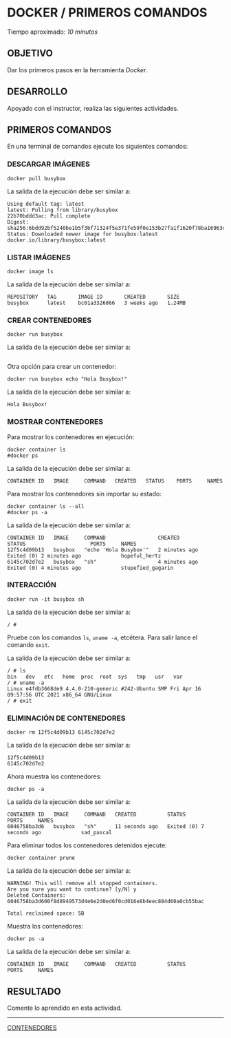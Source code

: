 # DOCKER / PRIMEROS COMANDOS

Tiempo aproximado: _10 minutos_

## OBJETIVO

Dar los primeros pasos en la herramienta _Docker_.

## DESARROLLO

Apoyado con el instructor, realiza las siguientes actividades.

## PRIMEROS COMANDOS

En una terminal de comandos ejecute los siguientes comandos:

### DESCARGAR IMÁGENES

``` shell
docker pull busybox
```

La salida de la ejecución debe ser similar a:

``` shell
Using default tag: latest
latest: Pulling from library/busybox
22b70bddd3ac: Pull complete
Digest: sha256:6bdd92bf5240be1b5f3bf71324f5e371fe59f0e153b27fa1f1620f78ba16963c
Status: Downloaded newer image for busybox:latest
docker.io/library/busybox:latest
```

### LISTAR IMÁGENES

``` shell
docker image ls
```

La salida de la ejecución debe ser similar a:

``` shell
REPOSITORY   TAG       IMAGE ID       CREATED       SIZE
busybox      latest    bc01a3326866   3 weeks ago   1.24MB
```

### CREAR CONTENEDORES

``` shell
docker run busybox
```

La salida de la ejecución debe ser similar a:

``` shell
```

Otra opción para crear un contenedor:

``` shell
docker run busybox echo "Hola Busybox!"
```

La salida de la ejecución debe ser similar a:

``` shell
Hola Busybox!
```

### MOSTRAR CONTENEDORES

Para mostrar los contenedores en ejecución:

``` shell
docker container ls
#docker ps
```

La salida de la ejecución debe ser similar a:

``` shell
CONTAINER ID   IMAGE     COMMAND   CREATED   STATUS    PORTS     NAMES
```

Para mostrar los contenedores sin importar su estado:

``` shell
docker container ls --all
#docker ps -a
```

La salida de la ejecución debe ser similar a:

``` shell
CONTAINER ID   IMAGE     COMMAND                 CREATED         STATUS                     PORTS     NAMES
12f5c4d09b13   busybox   "echo 'Hola Busybox'"   2 minutes ago   Exited (0) 2 minutes ago             hopeful_hertz
6145c702d7e2   busybox   "sh"                    4 minutes ago   Exited (0) 4 minutes ago             stupefied_gagarin
```

### INTERACCIÓN

``` shell
docker run -it busybox sh
```

La salida de la ejecución debe ser similar a:

``` shell
/ #
```

Pruebe con los comandos `ls`, `uname -a`, etcétera. Para salir lance el comando `exit`.

La salida de la ejecución debe ser similar a:

``` shell
/ # ls
bin   dev   etc   home  proc  root  sys   tmp   usr   var
/ # uname -a
Linux e4fdb3668de9 4.4.0-210-generic #242-Ubuntu SMP Fri Apr 16 09:57:56 UTC 2021 x86_64 GNU/Linux
/ # exit
```

### ELIMINACIÓN DE CONTENEDORES

``` shell
docker rm 12f5c4d09b13 6145c702d7e2
```

La salida de la ejecución debe ser similar a:

``` shell
12f5c4d09b13
6145c702d7e2
```

Ahora muestra los contenedores:

``` shell
docker ps -a
```

La salida de la ejecución debe ser similar a:

``` shell
CONTAINER ID   IMAGE     COMMAND   CREATED          STATUS                     PORTS     NAMES
6046758ba3d6   busybox   "sh"      11 seconds ago   Exited (0) 7 seconds ago             sad_pascal
```

Para eliminar todos los contenedores detenidos ejecute:

``` shell
docker container prune
```

La salida de la ejecución debe ser similar a:

``` shell
WARNING! This will remove all stopped containers.
Are you sure you want to continue? [y/N] y
Deleted Containers:
6046758ba3d600f8d8949573d4e6e2d0ed6f0cd016e8b4eec884d60a0cb55bac

Total reclaimed space: 5B
```

Muestra los contenedores:

``` shell
docker ps -a
```

La salida de la ejecución debe ser similar a:

``` shell
CONTAINER ID   IMAGE     COMMAND   CREATED          STATUS                     PORTS     NAMES
```

## RESULTADO

Comente lo aprendido en esta actividad.

---

[CONTENEDORES](03.md)
